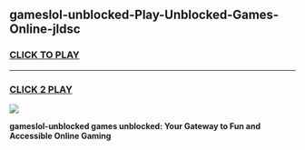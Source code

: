 
## gameslol-unblocked-Play-Unblocked-Games-Online-jldsc
<h3>
<a href="https://premium76.site?title=gameslol-unblocked&ref=25A">CLICK TO PLAY</a></h3>
<hr>

<h3>
<a href="https://premium76.site?title=gameslol-unblocked&ref=25A">CLICK 2 PLAY</a>
  
</h3>

<a href="https://premium76.site?title=gameslol-unblocked&ref=25A"><img src="https://clearcache.store/games.png"></a>


**gameslol-unblocked games unblocked: Your Gateway to Fun and Accessible Online Gaming**
